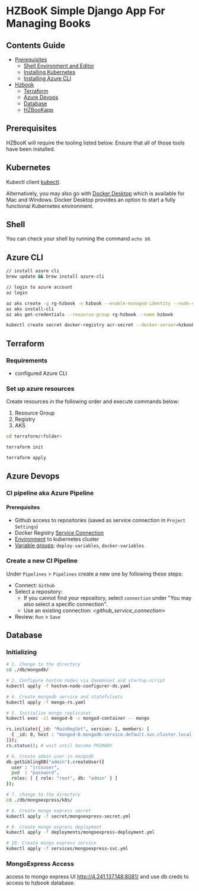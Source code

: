 # HZBooK Simple Django App For Managing Books

## Contents Guide
+ [Prerequisites](#Prerequisites)
    + [Shell Environment and Editor](#Shell)
    + [Installing Kubernetes](#Kubernetes)
    + [Installing Azure CLI](#Azure)
+ [Hzbook](#Hzbook)
    + [Terraform](#Terraform)
    + [Azure Devops](#azure-devops)
    + [Database](#Database)
    + [HZBooKapp](#HZBooKapp)

## Prerequisites

HZBooK will require the tooling listed below. Ensure that all of those tools have been installed.

## Kubernetes

Kubectl client [kubectl](https://kubernetes.io/docs/tasks/tools/install-kubectl/). 

Alternatively, you may also go with [Docker Desktop](https://www.docker.com/products/docker-desktop) which is available for Mac and Windows. Docker Desktop provides an option to start a fully functional Kubernetes environment.

## Shell

You can check your shell by running the command `echo $0`.

## Azure CLI

```sh
// install azure cli
brew update && brew install azure-cli

// login to azure account
az login

az aks create -g rg-hzbook -n hzbook --enable-managed-identity --node-count 1 --generate-ssh-keys
az aks install-cli
az aks get-credentials --resource-group rg-hzbook --name hzbook

kubectl create secret docker-registry acr-secret --docker-server=hzbook.azurecr.io --docker-username=hzbook --docker-password=VoLRf74C+jm/Bj8QBw4t+gJAbYZ2Ctv29bLD/t8PsX+ACRBVwH0Z

```

## Terraform

### Requirements

* configured Azure CLI

### Set up azure resources

Create resources in the following order and execute commands below:

1. Resource Group
2. Registry
3. AKS

```sh
cd terraform/<folder>

terraform init

terraform apply
```

## Azure Devops

### CI pipeline aka Azure Pipeline

#### Prerequisites

* Github access to repositories (saved as service connection in `Project Settings`)
* Docker Registry [Service Connection](./azure-devops/req-service-connections.md)
* [Environment](./azure-devops/req-environments.md) to kubernetes cluster
* [Variable groups](./azure-devops/req-variable-groups.md): `deploy-variables`, `docker-variables`

### Create a new CI Pipeline

Under `Pipelines` > `Pipelines` create a new one by following these steps:

* Connect: `Github`
* Select a repository:
  * If you cannot find your repository, select `connection` under "You may also select a specific connection".
  * Use an existing connection: _<github_service_connection>_
* Review: `Run` > `Save`

## Database

### Initializing

```sh
# 1. Change to the directory
cd ./db/mongodb/

# 2. Configure hostvm nodes via daemonset and startup-script
kubectl apply -f hostvm-node-configurer-ds.yaml

# 4. Create mongodb service and statefulsets
kubectl apply -f mongo-rs.yaml

# 5. Initialize mongo replicaset
kubectl exec -it mongod-0 -c mongod-container -- mongo

rs.initiate({_id: "MainRepSet", version: 1, members: [
  { _id: 0, host : "mongod-0.mongodb-service.default.svc.cluster.local:27017" },
]});
rs.status(); # wait until become PRIMARY

# 6. Create admin user in mongodb
db.getSiblingDB("admin").createUser({
  user : "jrcsuser",
  pwd  : "password",
  roles: [ { role: "root", db: "admin" } ]
});

# 7. change to the directory
cd ./db/mongoexpress/k8s/

# 8. Create mongo express secret
kubectl apply -f secret/mongoexpress-secret.yml

# 9. Create mongo express deployment
kubectl apply -f deployments/mongoexpress-deployment.yml

# 10. Create mongo express service
kubectl apply -f services/mongoexpress-svc.yml
```

### MongoExpress Access

access to mongo express UI http://4.241.137.148:8081/ and use db creds to access to hzbook database.
